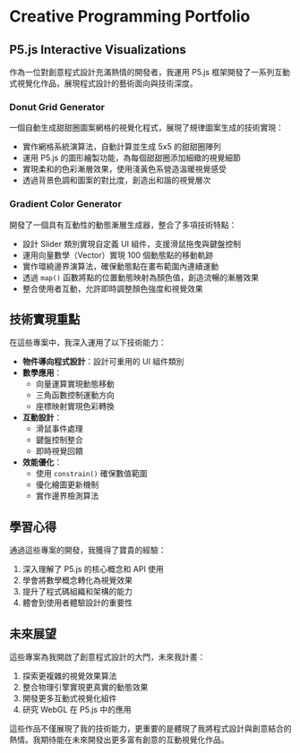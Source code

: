 # Creative Programming Portfolio

## P5.js Interactive Visualizations

作為一位對創意程式設計充滿熱情的開發者，我運用 P5.js 框架開發了一系列互動式視覺化作品，展現程式設計的藝術面向與技術深度。

### Donut Grid Generator
一個自動生成甜甜圈圖案網格的視覺化程式，展現了規律圖案生成的技術實現：
- 實作網格系統演算法，自動計算並生成 5x5 的甜甜圈陣列
- 運用 P5.js 的圖形繪製功能，為每個甜甜圈添加細緻的視覺細節
- 實現柔和的色彩漸層效果，使用淺黃色系營造溫暖視覺感受
- 透過背景色調和圖案的對比度，創造出和諧的視覺層次

### Gradient Color Generator
開發了一個具有互動性的動態漸層生成器，整合了多項技術特點：
- 設計 Slider 類別實現自定義 UI 組件，支援滑鼠拖曳與鍵盤控制
- 運用向量數學（Vector）實現 100 個動態點的移動軌跡
- 實作環繞邊界演算法，確保動態點在畫布範圍內連續運動
- 透過 `map()` 函數將點的位置動態映射為顏色值，創造流暢的漸層效果
- 整合使用者互動，允許即時調整顏色強度和視覺效果

## 技術實現重點

在這些專案中，我深入運用了以下技術能力：
- **物件導向程式設計**：設計可重用的 UI 組件類別
- **數學應用**：
  - 向量運算實現動態移動
  - 三角函數控制運動方向
  - 座標映射實現色彩轉換
- **互動設計**：
  - 滑鼠事件處理
  - 鍵盤控制整合
  - 即時視覺回饋
- **效能優化**：
  - 使用 `constrain()` 確保數值範圍
  - 優化繪圖更新機制
  - 實作邊界檢測算法

## 學習心得

通過這些專案的開發，我獲得了寶貴的經驗：
1. 深入理解了 P5.js 的核心概念和 API 使用
2. 學會將數學概念轉化為視覺效果
3. 提升了程式碼組織和架構的能力
4. 體會到使用者體驗設計的重要性

## 未來展望

這些專案為我開啟了創意程式設計的大門，未來我計畫：
1. 探索更複雜的視覺效果算法
2. 整合物理引擎實現更真實的動態效果
3. 開發更多互動式視覺化組件
4. 研究 WebGL 在 P5.js 中的應用

這些作品不僅展現了我的技術能力，更重要的是體現了我將程式設計與創意結合的熱情。我期待能在未來開發出更多富有創意的互動視覺化作品。
